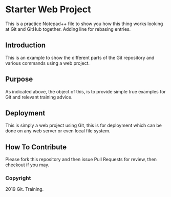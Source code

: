 # Starter Web Project

This is a practice Notepad++ file to show you how this thing works looking at Git and GitHub together.
Adding line for rebasing entries.


## Introduction

This is an example to show the different parts of the Git repository and various commands using a web project.

## Purpose

As indicated above, the object of this, is to provide simple true examples for Git and relevant training advice.
## Deployment

This is simply a web project using Git, this is for deployment which can be done on any web server or even local file system.

## How To Contribute

Please fork this repository and then issue Pull Requests for review, then checkout if you may.

### Copyright

2019 Git. Training.